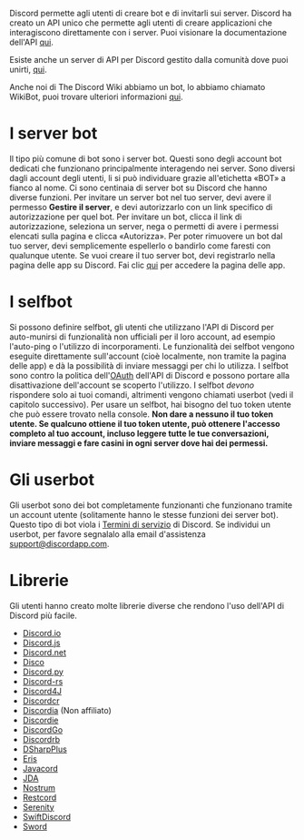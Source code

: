<!-- TITLE: [IT] I bot -->
<!-- SUBTITLE: Informazioni sulle varie librerie per i bot su Discord -->

Discord permette agli utenti di creare bot e di invitarli sui server. Discord ha creato un API unico che permette agli utenti di creare applicazioni che interagiscono direttamente con i server. Puoi visionare la documentazione dell'API [qui](https://discordapp.com/developers/docs/intro).

Esiste anche un server di API per Discord gestito dalla comunità dove puoi unirti, [qui](http://discord.gg/discord-api).

Anche noi di The Discord Wiki abbiamo un bot, lo abbiamo chiamato WikiBot, puoi trovare ulteriori informazioni [qui](/it/wikibot).

# I server bot
Il tipo più comune di bot sono i server bot. Questi sono degli account bot dedicati che funzionano principalmente interagendo nei server. Sono diversi dagli account degli utenti, li si può individuare grazie all'etichetta «BOT» a fianco al nome. Ci sono centinaia di server bot su Discord che hanno diverse funzioni. Per invitare un server bot nel tuo server, devi avere il permesso **Gestire il server**, e devi autorizzarlo con un link specifico di autorizzazione per quel bot. Per invitare un bot, clicca il link di autorizzazione, seleziona un server, nega o permetti di avere i permessi elencati sulla pagina e clicca «Autorizza». Per poter rimuovere un bot dal tuo server, devi semplicemente espellerlo o bandirlo come faresti con qualunque utente. Se vuoi creare il tuo server bot, devi registrarlo nella pagina delle app su Discord. Fai clic [qui](https://discordapp.com/developers/applications/) per accedere la pagina delle app.

# I selfbot
Si possono definire selfbot, gli utenti che utilizzano l'API di Discord per auto-munirsi di funzionalità non ufficiali per il loro account, ad esempio l'auto-ping o l'utilizzo di incorporamenti. Le funzionalità dei selfbot vengono eseguite direttamente sull'account (cioè localmente, non tramite la pagina delle app) e dà la possibilità di inviare messaggi per chi lo utilizza. I selfbot sono contro la politica dell'[OAuth](https://discordapp.com/developers/docs/topics/oauth2#bot-vs-user-accounts) dell'API di Discord e possono portare alla disattivazione dell'account se scoperto l'utilizzo. I selfbot *devono* rispondere solo ai tuoi comandi, altrimenti vengono chiamati userbot (vedi il capitolo successivo). Per usare un selfbot, hai bisogno del tuo token utente che può essere trovato nella console. **Non dare a nessuno il tuo token utente. Se qualcuno ottiene il tuo token utente, può ottenere l'accesso completo al tuo account, incluso leggere tutte le tue conversazioni, inviare messaggi e fare casini in ogni server dove hai dei permessi.**
# Gli userbot
Gli userbot sono dei bot completamente funzionanti che funzionano tramite un account utente (solitamente hanno le stesse funzioni dei server bot). Questo tipo di bot viola i [Termini di servizio](https://discordapp.com/terms) di Discord. Se individui un userbot, per favore segnalalo alla email d'assistenza [support@discordapp.com](mailto:support@discordapp.com).

# Librerie
Gli utenti hanno creato molte librerie diverse che rendono l'uso dell'API di Discord più facile.
* [Discord.io](https://github.com/izy521/discord.io)
* [Discord.js](https://github.com/hydrabolt/discord.js)
* [Discord.net](https://github.com/RogueException/Discord.Net)
* [Disco](https://github.com/b1naryth1ef/disco)
* [Discord.py](https://github.com/Rapptz/discord.py)
* [Discord-rs](https://github.com/SpaceManiac/discord-rs)
* [Discord4J](https://github.com/austinv11/Discord4J)
* [Discordcr](https://github.com/meew0/discordcr)
* [Discordia](https://github.com/SinisterRectus/Discordia) (Non affiliato)
* [Discordie](https://github.com/qeled/discordie)
* [DiscordGo](https://github.com/bwmarrin/discordgo)
* [Discordrb](https://github.com/meew0/discordrb)
* [DSharpPlus](https://github.com/NaamloosDT/DSharpPlus)
* [Eris](https://github.com/abalabahaha/eris)
* [Javacord](https://github.com/BtoBastian/Javacord)
* [JDA](https://github.com/DV8FromTheWorld/JDA)
* [Nostrum](https://github.com/Kraigie/nostrum)
* [Restcord](https://github.com/restcord/restcord)
* [Serenity](https://github.com/zeyla/serenity)
* [SwiftDiscord](https://github.com/nuclearace/SwiftDiscord)
* [Sword](https://github.com/Azoy/Sword)